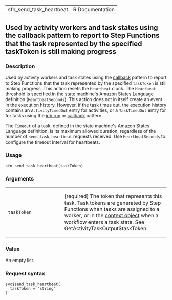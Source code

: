 <table style="width: 100%;">
<tbody>
<tr class="odd">
<td>sfn_send_task_heartbeat</td>
<td style="text-align: right;">R Documentation</td>
</tr>
</tbody>
</table>

## Used by activity workers and task states using the callback pattern to report to Step Functions that the task represented by the specified taskToken is still making progress

### Description

Used by activity workers and task states using the
[callback](https://docs.aws.amazon.com/step-functions/latest/dg/connect-to-resource.html#connect-wait-token)
pattern to report to Step Functions that the task represented by the
specified `taskToken` is still making progress. This action resets the
`Heartbeat` clock. The `Heartbeat` threshold is specified in the state
machine's Amazon States Language definition (`HeartbeatSeconds`). This
action does not in itself create an event in the execution history.
However, if the task times out, the execution history contains an
`ActivityTimedOut` entry for activities, or a `TaskTimedOut` entry for
for tasks using the [job
run](https://docs.aws.amazon.com/step-functions/latest/dg/connect-to-resource.html#connect-sync)
or
[callback](https://docs.aws.amazon.com/step-functions/latest/dg/connect-to-resource.html#connect-wait-token)
pattern.

The `Timeout` of a task, defined in the state machine's Amazon States
Language definition, is its maximum allowed duration, regardless of the
number of `send_task_heartbeat` requests received. Use
`HeartbeatSeconds` to configure the timeout interval for heartbeats.

### Usage

    sfn_send_task_heartbeat(taskToken)

### Arguments

<table>
<colgroup>
<col style="width: 35%" />
<col style="width: 65%" />
</colgroup>
<tbody>
<tr class="odd">
<td><code id="sfn_send_task_heartbeat_:_taskToken">taskToken</code></td>
<td><p>[required] The token that represents this task. Task tokens are
generated by Step Functions when tasks are assigned to a worker, or in
the <a
href="https://docs.aws.amazon.com/step-functions/latest/dg/input-output-contextobject.html">context
object</a> when a workflow enters a task state. See
GetActivityTaskOutput$taskToken.</p></td>
</tr>
</tbody>
</table>

### Value

An empty list.

### Request syntax

    svc$send_task_heartbeat(
      taskToken = "string"
    )
